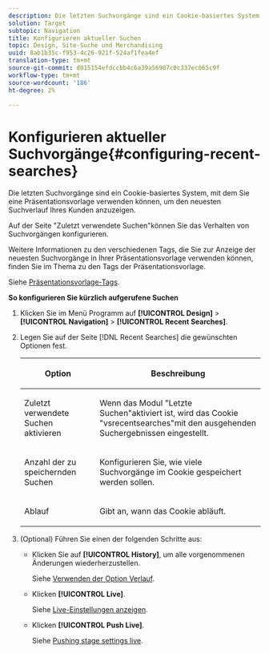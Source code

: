 ```yaml
---
description: Die letzten Suchvorgänge sind ein Cookie-basiertes System, mit dem Sie eine Präsentationsvorlage verwenden können, um den neuesten Suchverlauf Ihres Kunden anzuzeigen.
solution: Target
subtopic: Navigation
title: Konfigurieren aktueller Suchen
topic: Design, Site-Suche und Merchandising
uuid: 8ab1b35c-f953-4c26-921f-524af1fea4ef
translation-type: tm+mt
source-git-commit: d015154efdccbb4c6a39a56907c0c337ec065c9f
workflow-type: tm+mt
source-wordcount: '186'
ht-degree: 2%

---
```



# Konfigurieren aktueller Suchvorgänge{#configuring-recent-searches}

Die letzten Suchvorgänge sind ein Cookie-basiertes System, mit dem Sie eine Präsentationsvorlage verwenden können, um den neuesten Suchverlauf Ihres Kunden anzuzeigen.

Auf der Seite &quot;Zuletzt verwendete Suchen&quot;können Sie das Verhalten von Suchvorgängen konfigurieren.

Weitere Informationen zu den verschiedenen Tags, die Sie zur Anzeige der neuesten Suchvorgänge in Ihrer Präsentationsvorlage verwenden können, finden Sie im Thema zu den Tags der Präsentationsvorlage.

Siehe [Präsentationsvorlage-Tags](../c-appendices/c-templates.md#reference_F1BBF616BCEC4AD7B2548ECD3CA74C64).

**So konfigurieren Sie kürzlich aufgerufene Suchen**

1. Klicken Sie im Menü Programm auf **[!UICONTROL Design]** > **[!UICONTROL Navigation]** > **[!UICONTROL Recent Searches]**.
1. Legen Sie auf der Seite [!DNL Recent Searches] die gewünschten Optionen fest.

   <!-- 
   
   r_recent_searches_options.xml
   
   -->

   <table> 
    <thead> 
      <tr> 
      <th colname="col1" class="entry"> <p>Option </p> </th> 
      <th colname="col2" class="entry"> <p>Beschreibung </p> </th> 
      </tr> 
    </thead>
    <tbody> 
      <tr> 
      <td colname="col1"> <p>Zuletzt verwendete Suchen aktivieren </p> </td> 
      <td colname="col2"> <p> Wenn das Modul "Letzte Suchen"aktiviert ist, wird das Cookie "vsrecentsearches"mit den ausgehenden Suchergebnissen eingestellt. </p> </td> 
      </tr> 
      <tr> 
      <td colname="col1"> <p>Anzahl der zu speichernden Suchen </p> </td> 
      <td colname="col2"> <p>Konfigurieren Sie, wie viele Suchvorgänge im Cookie gespeichert werden sollen. </p> </td> 
      </tr> 
      <tr> 
      <td colname="col1"> <p>Ablauf </p> </td> 
      <td colname="col2"> <p>Gibt an, wann das Cookie abläuft. </p> </td> 
      </tr> 
    </tbody> 
    </table>

1. (Optional) Führen Sie einen der folgenden Schritte aus:

   * Klicken Sie auf **[!UICONTROL History]**, um alle vorgenommenen Änderungen wiederherzustellen.

      Siehe [Verwenden der Option Verlauf](../t-using-the-history-option.md#task_70DD3F87A67242BBBD2CB27156F43002).

   * Klicken **[!UICONTROL Live]**.

      Siehe [Live-Einstellungen anzeigen](../c-about-staging.md#task_401A0EBDB5DB4D4CA933CBA7BECDC10F).

   * Klicken **[!UICONTROL Push Live]**.

      Siehe [Pushing stage settings live](../c-about-staging.md#task_44306783B4C0408AAA58B471DAF2D9A4).

